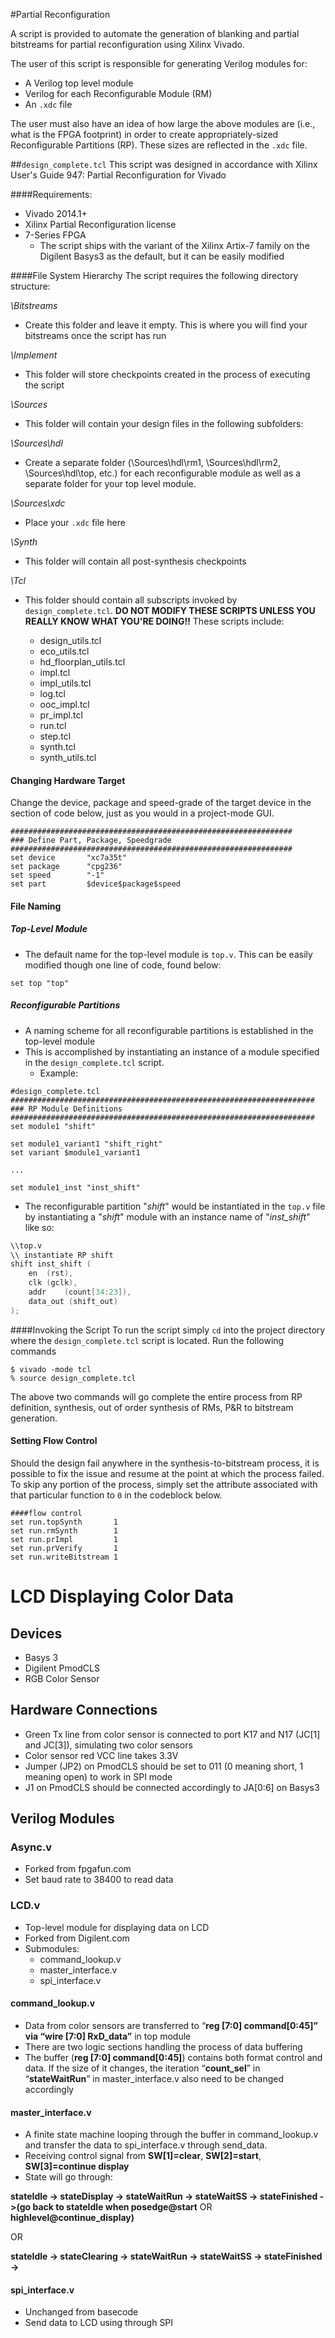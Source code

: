 #Partial Reconfiguration

A script is provided to automate the generation of blanking and partial bitstreams for partial reconfiguration using Xilinx Vivado.

The user of this script is responsible for generating Verilog modules for:
- A Verilog top level module
- Verilog for each Reconfigurable Module (RM)
- An `.xdc` file

The user must also have an idea of how large the above modules are (i.e., what is the FPGA footprint) in order to create appropriately-sized Reconfigurable Partitions (RP). These sizes are reflected in the `.xdc` file.

##`design_complete.tcl`
This script was designed in accordance with Xilinx User's Guide 947: Partial Reconfiguration for Vivado

####Requirements:
- Vivado 2014.1+
- Xilinx Partial Reconfiguration license
- 7-Series FPGA
  - The script ships with the variant of the Xilinx Artix-7 family on the Digilent Basys3 as the default, but it can be easily modified

####File System Hierarchy
The script requires the following directory structure:

*\Bitstreams*
- Create this folder and leave it empty. This is where you will find your bitstreams once the script has run

*\Implement*
- This folder will store checkpoints created in the process of executing the script

*\Sources*
- This folder will contain your design files in the following subfolders:

*\Sources\hdl*
- Create a separate folder (\Sources\hdl\rm1, \Sources\hdl\rm2, \Sources\hdl\top, etc.) for each reconfigurable module as well as a separate folder for your top level module.

*\Sources\xdc*
- Place your `.xdc` file here

*\Synth*
- This folder will contain all post-synthesis checkpoints

*\Tcl*
- This folder should contain all subscripts invoked by `design_complete.tcl`. **DO NOT MODIFY THESE SCRIPTS UNLESS YOU REALLY KNOW WHAT YOU'RE DOING!!** These scripts include:

  - design\_utils.tcl
  - eco\_utils.tcl
  - hd\_floorplan\_utils.tcl
  - impl.tcl
  - impl\_utils.tcl
  - log.tcl
  - ooc\_impl.tcl
  - pr\_impl.tcl
  - run.tcl
  - step.tcl
  - synth.tcl
  - synth\_utils.tcl

#### Changing Hardware Target

Change the device, package and speed-grade of the target device in the section of code below, just as you would in a project-mode GUI.
```
###############################################################
### Define Part, Package, Speedgrade
###############################################################
set device       "xc7a35t"
set package      "cpg236"
set speed        "-1"
set part         $device$package$speed
```

#### File Naming

##### Top-Level Module
- The default name for the top-level module is `top.v`. This can be easily modified though one line of code, found below:

```
set top "top"
```

##### Reconfigurable Partitions
- A naming scheme for all reconfigurable partitions is established in the top-level module
- This is accomplished by instantiating an instance of a module specified in the `design_complete.tcl` script.
  - Example:

```
#design_complete.tcl
####################################################################
### RP Module Definitions
####################################################################
set module1 "shift"

set module1_variant1 "shift_right"
set variant $module1_variant1

...

set module1_inst "inst_shift"
```

- The reconfigurable partition "_shift_" would be instantiated in the `top.v` file by instantiating a "_shift_" module with an instance name of "_inst\_shift_" like so:

```verilog
\\top.v
\\ instantiate RP shift
shift inst_shift (
	en	(rst),
	clk	(gclk),
	addr	(count[34:23]),
	data_out (shift_out)
);
```

####Invoking the Script
To run the script simply `cd` into the project directory where the `design_complete.tcl` script is located. Run the following commands

```
$ vivado -mode tcl
% source design_complete.tcl
```

The above two commands will go complete the entire process from RP definition, synthesis, out of order synthesis of RMs, P&R to bitstream generation.

#### Setting Flow Control
Should the design fail anywhere in the synthesis-to-bitstream process, it is possible to fix the issue and resume at the point at which the  process failed. To skip any portion of the process, simply set the attribute associated with that particular function to `0` in the codeblock below.

```
####flow control
set run.topSynth       1
set run.rmSynth        1
set run.prImpl         1
set run.prVerify       1
set run.writeBitstream 1
```

# LCD Displaying Color Data
## Devices
- Basys 3
- Digilent PmodCLS
- RGB Color Sensor

## Hardware Connections
- Green Tx line from color sensor is connected to port K17 and N17 (JC[1] and JC[3]), simulating two color sensors
- Color sensor red VCC line takes 3.3V
- Jumper (JP2) on PmodCLS should be set to 011 (0 meaning short, 1 meaning open) to work in SPI mode
- J1 on PmodCLS should be connected accordingly to JA[0:6] on Basys3

## Verilog Modules
### Async.v
- Forked from fpgafun.com
- Set baud rate to 38400 to read data

### LCD.v
- Top-level module for displaying data on LCD
- Forked from Digilent.com
- Submodules:
  - command\_lookup.v
  - master\_interface.v
  - spi\_interface.v

#### command\_lookup.v
- Data from color sensors are transferred to “**reg [7:0] command[0:45]” via “wire [7:0] RxD_data”** in top module
- There are two logic sections handling the process of data buffering
- The buffer (**reg [7:0] command[0:45]**) contains both format control and data. If the size of it changes, the iteration “**count_sel**” in “**stateWaitRun**” in master_interface.v also need to be changed accordingly

#### master_interface.v
- A finite state machine looping through the buffer in command_lookup.v and transfer the data to spi_interface.v through send_data.
- Receiving control signal from **SW[1]=clear**, **SW[2]=start**, **SW[3]=continue display** 
- State will go through:

**stateIdle -> stateDisplay -> stateWaitRun -> stateWaitSS -> stateFinished ->(go back to stateIdle when posedge@start** OR **highlevel@continue_display)**

OR 

**stateIdle -> stateClearing -> stateWaitRun -> stateWaitSS -> stateFinished ->**

#### spi_interface.v
- Unchanged from basecode
- Send data to LCD using through SPI
